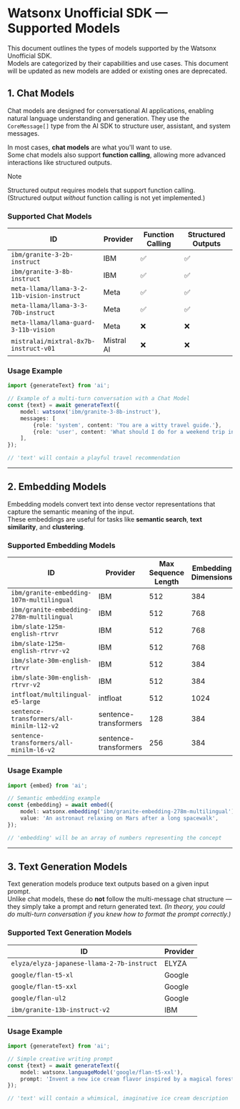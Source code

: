 # Watsonx Unofficial SDK — Supported Models

This document outlines the types of models supported by the Watsonx Unofficial SDK.  
Models are categorized by their capabilities and use cases. This document will be updated as new models are added or
existing ones are deprecated.

## 1. Chat Models

Chat models are designed for conversational AI applications, enabling natural language understanding and generation.
They use the `CoreMessage[]` type from the AI SDK to structure user, assistant, and system messages.

In most cases, **chat models** are what you'll want to use.  
Some chat models also support **function calling**, allowing more advanced interactions like structured outputs.

> [!NOTE]  
> Structured output requires models that support function calling.  
> (Structured output *without* function calling is not yet implemented.)

### Supported Chat Models

<!-- <autogen readme-chat-models> -->
<!-- ⚠️ WARNING: This section that is marked by the autogen ID of readme-chat-models (top and bottom) is auto-generated. -->
<!-- Do not edit manually. -->
<!-- Generated on: 2025-04-27T15:47:14.665Z -->
<!-- Description: Chat models tables -->

| ID                                         | Provider   | Function Calling | Structured Outputs |
|--------------------------------------------|------------|------------------|--------------------|
| `ibm/granite-3-2b-instruct`                | IBM        | ✅                | ✅                  |
| `ibm/granite-3-8b-instruct`                | IBM        | ✅                | ✅                  |
| `meta-llama/llama-3-2-11b-vision-instruct` | Meta       | ✅                | ✅                  |
| `meta-llama/llama-3-3-70b-instruct`        | Meta       | ✅                | ✅                  |
| `meta-llama/llama-guard-3-11b-vision`      | Meta       | ❌                | ❌                  |
| `mistralai/mixtral-8x7b-instruct-v01`      | Mistral AI | ❌                | ❌                  |

<!-- </autogen readme-chat-models> -->

### Usage Example

```ts
import {generateText} from 'ai';

// Example of a multi-turn conversation with a Chat Model
const {text} = await generateText({
    model: watsonx('ibm/granite-3-8b-instruct'),
    messages: [
        {role: 'system', content: 'You are a witty travel guide.'},
        {role: 'user', content: 'What should I do for a weekend trip in Japan?'},
    ],
});

// 'text' will contain a playful travel recommendation
```

---

## 2. Embedding Models

Embedding models convert text into dense vector representations that capture the semantic meaning of the input.  
These embeddings are useful for tasks like **semantic search**, **text similarity**, and **clustering**.

### Supported Embedding Models

<!-- <autogen readme-embedding-models> -->
<!-- ⚠️ WARNING: This section that is marked by the autogen ID of readme-embedding-models (top and bottom) is auto-generated. -->
<!-- Do not edit manually. -->
<!-- Generated on: 2025-04-27T15:47:14.666Z -->
<!-- Description: Embedding models tables -->

| ID                                        | Provider              | Max Sequence Length | Embedding Dimensions |
|-------------------------------------------|-----------------------|---------------------|----------------------|
| `ibm/granite-embedding-107m-multilingual` | IBM                   | 512                 | 384                  |
| `ibm/granite-embedding-278m-multilingual` | IBM                   | 512                 | 768                  |
| `ibm/slate-125m-english-rtrvr`            | IBM                   | 512                 | 768                  |
| `ibm/slate-125m-english-rtrvr-v2`         | IBM                   | 512                 | 768                  |
| `ibm/slate-30m-english-rtrvr`             | IBM                   | 512                 | 384                  |
| `ibm/slate-30m-english-rtrvr-v2`          | IBM                   | 512                 | 384                  |
| `intfloat/multilingual-e5-large`          | intfloat              | 512                 | 1024                 |
| `sentence-transformers/all-minilm-l12-v2` | sentence-transformers | 128                 | 384                  |
| `sentence-transformers/all-minilm-l6-v2`  | sentence-transformers | 256                 | 384                  |

<!-- </autogen readme-embedding-models> -->

### Usage Example

```ts
import {embed} from 'ai';

// Semantic embedding example
const {embedding} = await embed({
    model: watsonx.embedding('ibm/granite-embedding-278m-multilingual'),
    value: 'An astronaut relaxing on Mars after a long spacewalk',
});

// 'embedding' will be an array of numbers representing the concept
```

---

## 3. Text Generation Models

Text generation models produce text outputs based on a given input prompt.  
Unlike chat models, these do **not** follow the multi-message chat structure — they simply take a prompt and return
generated text. *(In theory, you could do multi-turn conversation if you knew how to format the prompt correctly.)*

### Supported Text Generation Models

<!-- <autogen readme-tg-models> -->
<!-- ⚠️ WARNING: This section that is marked by the autogen ID of readme-tg-models (top and bottom) is auto-generated. -->
<!-- Do not edit manually. -->
<!-- Generated on: 2025-04-27T15:47:14.667Z -->
<!-- Description: Text generation models tables -->

| ID                                         | Provider |
|--------------------------------------------|----------|
| `elyza/elyza-japanese-llama-2-7b-instruct` | ELYZA    |
| `google/flan-t5-xl`                        | Google   |
| `google/flan-t5-xxl`                       | Google   |
| `google/flan-ul2`                          | Google   |
| `ibm/granite-13b-instruct-v2`              | IBM      |

<!-- </autogen readme-tg-models> -->

### Usage Example

```ts
import {generateText} from 'ai';

// Simple creative writing prompt
const {text} = await generateText({
    model: watsonx.languageModel('google/flan-t5-xxl'),
    prompt: 'Invent a new ice cream flavor inspired by a magical forest.',
});

// 'text' will contain a whimsical, imaginative ice cream description
```